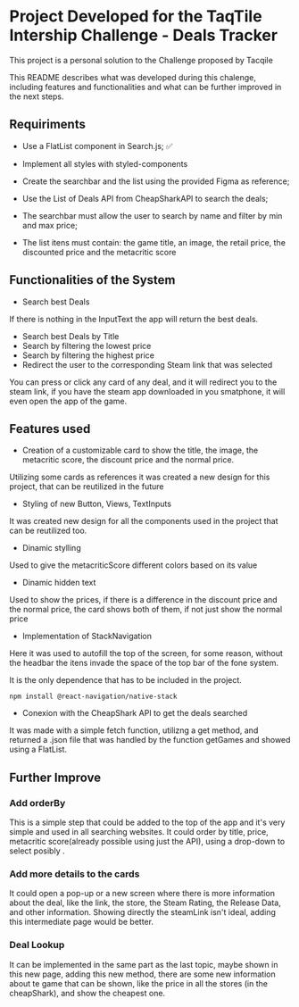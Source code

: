 # Project Developed for the TaqTile Intership Challenge - Deals Tracker

This project is a personal solution to the Challenge proposed by Tacqile

This README describes what was developed during this chalenge, including features and functionalities and what can be further improved in the next steps.

## Requiriments

- Use a FlatList component in Search.js; :white_check_mark:

- Implement all styles with styled-components

- Create the searchbar and the list using the provided Figma as reference;

- Use the List of Deals API from CheapSharkAPI to search the deals;

- The searchbar must allow the user to search by name and filter by min and max price;

- The list itens must contain: the game title, an image, the retail price, the discounted price and the metacritic score

## Functionalities of the System

- Search best Deals

If there is nothing in the InputText the app will return the best deals.

- Search best Deals by Title
- Search by filtering the lowest price
- Search by filtering the highest price
- Redirect the user to the corresponding Steam link that was selected

You can press or click any card of any deal, and it will redirect you to the steam link, if you have the steam app downloaded in you smatphone, it will even open the app of the game.

## Features used

- Creation of a customizable card to show the title, the image, the metacritic score, the discount price and the normal price.

Utilizing some cards as references it was created a new design for this project, that can be reutilized in the future

- Styling of new Button, Views, TextInputs

It was created new design for all the components used in the project that can be reutilized too.

- Dinamic stylling

Used to give the metacriticScore different colors based on its value

- Dinamic hidden text

Used to show the prices, if there is a difference in the discount price and the normal price, the card shows both of them, if not just show the normal price

- Implementation of StackNavigation

Here it was used to autofill the top of the screen, for some reason, without the headbar the itens invade the space of the top bar of the fone system.

It is the only dependence that has to be included in the project.

```
npm install @react-navigation/native-stack
```

- Conexion with the CheapShark API to get the deals searched

It was made with a simple fetch function, utilizng a get method, and returned a .json file that was handled by the function getGames and showed using a FlatList.

## Further Improve

### Add orderBy

This is a simple step that could be added to the top of the app and it's very simple and used in all searching websites. It could order by title, price, metacritic score(already possible using just the API), using a drop-down to select posibly .

### Add more details to the cards

It could open a pop-up or a new screen where there is more information about the deal, like the link, the store, the Steam Rating, the Release Data, and other information.
Showing directly the steamLink isn't ideal, adding this intermediate page would be better.

### Deal Lookup

It can be implemented in the same part as the last topic, maybe shown in this new page, adding this new method, there are some new information about te game that can be shown, like the price in all the stores (in the cheapShark), and show the cheapest one.

###
